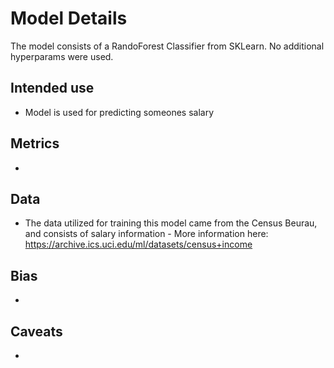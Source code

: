# Model Details
The model consists of a RandoForest Classifier from SKLearn. No additional hyperparams were used.

## Intended use
- Model is used for predicting someones salary

## Metrics

-

## Data
- The data utilized for training this model came from the Census Beurau, and consists of salary information - More information here: https://archive.ics.uci.edu/ml/datasets/census+income

## Bias
-

## Caveats
-